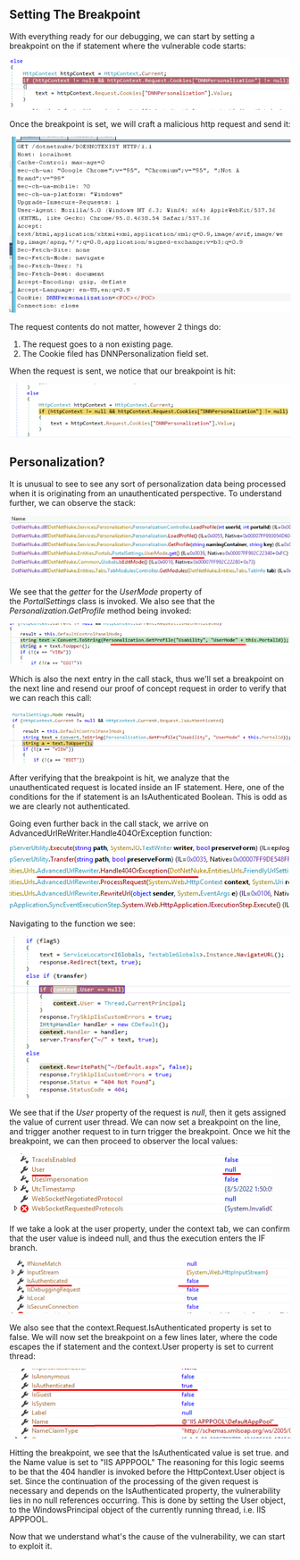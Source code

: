 ## Setting The Breakpoint
With everything ready for our debugging, we can start by setting a breakpoint on the if statement where the vulnerable code starts:

![](../../03.%20Images/t4-ss13.png)

Once the breakpoint is set, we will craft a malicious http request and send it:

![](../../03.%20Images/t4-ss14.png)

The request contents do not matter, however 2 things do:
1. The request goes to a non existing page.
2. The Cookie filed has DNNPersonalization field set.

When the request is sent, we notice that our breakpoint is hit:

![](../../03.%20Images/t4-ss15.png)

## Personalization?
It is unusual to see to see any sort of personalization data being processed when it is originating from an unauthenticated perspective.
To understand further, we can observe the stack:

![](../../03.%20Images/t4-ss16.png)

We see that the _getter_ for the _UserMode_ property of the _PortalSettings_ class is invoked.
We also see that the _Personalization.GetProfile_ method being invoked:

![](../../03.%20Images/t4-ss17.png)

Which is also the next entry in the call stack, thus we'll set a breakpoint on the next line and resend our proof of concept request in order to verify that we can reach this call:

![](../../03.%20Images/t4-ss18.png)

After verifying that the breakpoint is hit, we analyze that the unauthenticated request is located inside an IF statement.
Here, one of the conditions for the if statement is an IsAuthenticated Boolean.
This is odd as we are clearly not authenticated.

Going even further back in the call stack, we arrive on AdvancedUrlReWriter.Handle404OrException function:

![](../../03.%20Images/t4-ss19.png)

Navigating to the function we see:

![](../../03.%20Images/t4-ss20.png)

We see that if the _User_ property of the request is _null_, then it gets assigned the value of current user thread.
We can now set a breakpoint on the line, and trigger another request to in turn trigger the breakpoint.
Once we hit the breakpoint, we can then proceed to observer the local values:

![](../../03.%20Images/t4-ss21.png)

If we take a look at the user property, under the context tab, we can confirm that the user value is indeed null, and thus the execution enters the IF branch.

![](../../03.%20Images/t4-ss22.png)

We also see that the context.Request.IsAuthenticated property is set to false.
We will now set the breakpoint on a few lines later, where the code escapes the if statement and the context.User property is set to current thread:

![](../../03.%20Images/t4-ss23.png)

Hitting the breakpoint, we see that the IsAuthenticated value is set true. and the Name value is set to "IIS APPPOOL"
The reasoning for this logic seems to be that the 404 handler is invoked before the HttpContext.User object is set.
Since the continuation of the processing of the given request is necessary and depends on the IsAuthenticated property, the vulnerability lies in no null references occurring.
This is done by setting the User object, to the WindowsPrincipal object of the currently running thread, i.e. IIS APPPOOL.

Now that we understand what's the cause of the vulnerability, we can start to exploit it.
